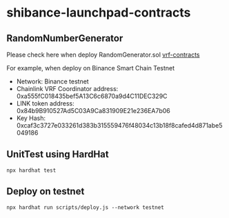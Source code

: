 # shibance-launchpad-contracts

## RandomNumberGenerator

Please check here when deploy RandomGenerator.sol
[vrf-contracts](https://docs.chain.link/docs/vrf-contracts/)

For example, when deploy on Binance Smart Chain Testnet

* Network: Binance testnet
* Chainlink VRF Coordinator address: 0xa555fC018435bef5A13C6c6870a9d4C11DEC329C
* LINK token address:                0x84b9B910527Ad5C03A9Ca831909E21e236EA7b06
* Key Hash: 0xcaf3c3727e033261d383b315559476f48034c13b18f8cafed4d871abe5049186


## UnitTest using HardHat
```shell
npx hardhat test
```


## Deploy on testnet
```shell
npx hardhat run scripts/deploy.js --network testnet
```
